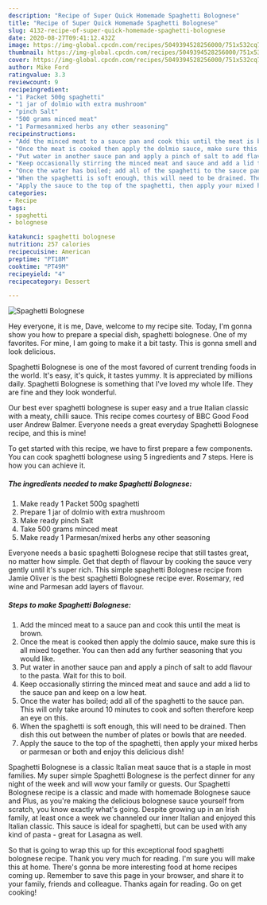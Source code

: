 ```yaml
---
description: "Recipe of Super Quick Homemade Spaghetti Bolognese"
title: "Recipe of Super Quick Homemade Spaghetti Bolognese"
slug: 4132-recipe-of-super-quick-homemade-spaghetti-bolognese
date: 2020-08-27T09:41:12.432Z
image: https://img-global.cpcdn.com/recipes/5049394528256000/751x532cq70/spaghetti-bolognese-recipe-main-photo.jpg
thumbnail: https://img-global.cpcdn.com/recipes/5049394528256000/751x532cq70/spaghetti-bolognese-recipe-main-photo.jpg
cover: https://img-global.cpcdn.com/recipes/5049394528256000/751x532cq70/spaghetti-bolognese-recipe-main-photo.jpg
author: Mike Ford
ratingvalue: 3.3
reviewcount: 9
recipeingredient:
- "1 Packet 500g spaghetti"
- "1 jar of dolmio with extra mushroom"
- "pinch Salt"
- "500 grams minced meat"
- "1 Parmesanmixed herbs any other seasoning"
recipeinstructions:
- "Add the minced meat to a sauce pan and cook this until the meat is brown."
- "Once the meat is cooked then apply the dolmio sauce, make sure this is all mixed together. You can then add any further seasoning that you would like."
- "Put water in another sauce pan and apply a pinch of salt to add flavour to the pasta. Wait for this to boil."
- "Keep occasionally stirring the minced meat and sauce and add a lid to the sauce pan and keep on a low heat."
- "Once the water has boiled; add all of the spaghetti to the sauce pan. This will only take around 10 minutes to cook and soften therefore keep an eye on this."
- "When the spaghetti is soft enough, this will need to be drained. Then dish this out between the number of plates or bowls that are needed."
- "Apply the sauce to the top of the spaghetti, then apply your mixed herbs or parmesan or both and enjoy this delicious dish!"
categories:
- Recipe
tags:
- spaghetti
- bolognese

katakunci: spaghetti bolognese 
nutrition: 257 calories
recipecuisine: American
preptime: "PT18M"
cooktime: "PT49M"
recipeyield: "4"
recipecategory: Dessert

---
```



![Spaghetti Bolognese](https://img-global.cpcdn.com/recipes/5049394528256000/751x532cq70/spaghetti-bolognese-recipe-main-photo.jpg)

Hey everyone, it is me, Dave, welcome to my recipe site. Today, I'm gonna show you how to prepare a special dish, spaghetti bolognese. One of my favorites. For mine, I am going to make it a bit tasty. This is gonna smell and look delicious.

Spaghetti Bolognese is one of the most favored of current trending foods in the world. It's easy, it's quick, it tastes yummy. It is appreciated by millions daily. Spaghetti Bolognese is something that I've loved my whole life. They are fine and they look wonderful.

Our best ever spaghetti bolognese is super easy and a true Italian classic with a meaty, chilli sauce. This recipe comes courtesy of BBC Good Food user Andrew Balmer. Everyone needs a great everyday Spaghetti Bolognese recipe, and this is mine!


To get started with this recipe, we have to first prepare a few components. You can cook spaghetti bolognese using 5 ingredients and 7 steps. Here is how you can achieve it.

<!--inarticleads1-->

##### The ingredients needed to make Spaghetti Bolognese:

1. Make ready 1 Packet 500g spaghetti
1. Prepare 1 jar of dolmio with extra mushroom
1. Make ready pinch Salt
1. Take 500 grams minced meat
1. Make ready 1 Parmesan/mixed herbs any other seasoning


Everyone needs a basic spaghetti Bolognese recipe that still tastes great, no matter how simple. Get that depth of flavour by cooking the sauce very gently until it&#39;s super rich. This simple spaghetti Bolognese recipe from Jamie Oliver is the best spaghetti Bolognese recipe ever. Rosemary, red wine and Parmesan add layers of flavour. 

<!--inarticleads2-->

##### Steps to make Spaghetti Bolognese:

1. Add the minced meat to a sauce pan and cook this until the meat is brown.
1. Once the meat is cooked then apply the dolmio sauce, make sure this is all mixed together. You can then add any further seasoning that you would like.
1. Put water in another sauce pan and apply a pinch of salt to add flavour to the pasta. Wait for this to boil.
1. Keep occasionally stirring the minced meat and sauce and add a lid to the sauce pan and keep on a low heat.
1. Once the water has boiled; add all of the spaghetti to the sauce pan. This will only take around 10 minutes to cook and soften therefore keep an eye on this.
1. When the spaghetti is soft enough, this will need to be drained. Then dish this out between the number of plates or bowls that are needed.
1. Apply the sauce to the top of the spaghetti, then apply your mixed herbs or parmesan or both and enjoy this delicious dish!


Spaghetti Bolognese is a classic Italian meat sauce that is a staple in most families. My super simple Spaghetti Bolognese is the perfect dinner for any night of the week and will wow your family or guests. Our Spaghetti Bolognese recipe is a classic and made with homemade Bolognese sauce and Plus, as you&#39;re making the delicious bolognese sauce yourself from scratch, you know exactly what&#39;s going. Despite growing up in an Irish family, at least once a week we channeled our inner Italian and enjoyed this Italian classic. This sauce is ideal for spaghetti, but can be used with any kind of pasta - great for Lasagna as well. 

So that is going to wrap this up for this exceptional food spaghetti bolognese recipe. Thank you very much for reading. I'm sure you will make this at home. There's gonna be more interesting food at home recipes coming up. Remember to save this page in your browser, and share it to your family, friends and colleague. Thanks again for reading. Go on get cooking!
